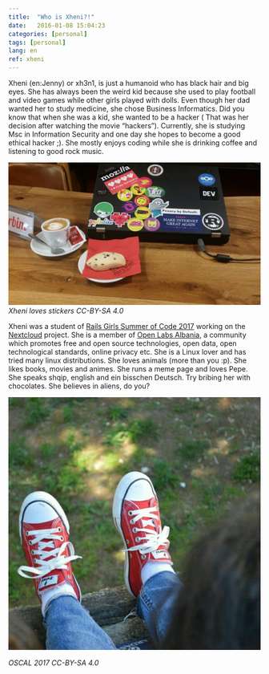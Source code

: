 ```yaml
---
title:  "Who is Xheni?!"
date:   2016-01-08 15:04:23
categories: [personal]
tags: [personal]
lang: en
ref: xheni
---
```

Xheni (en:Jenny) or xh3n1, is just a humanoid who has black hair and big eyes. She has always been the weird kid because she used to play football and video games while other girls played with dolls. Even though her dad wanted her to study medicine, she chose Business Informatics. Did you know that when she was a kid, she wanted to be a hacker ( That was her decision after watching the movie “hackers”). Currently, she is studying Msc in Information Security and one day she hopes to become a good ethical hacker ;). She mostly enjoys coding while she is drinking coffee and listening to good rock music.

![hactoberfest](/images/hacktoberfest.jpg "Stickers lover CC-BY-SA 4.0")
*Xheni loves stickers CC-BY-SA 4.0*

Xheni was a student of [Rails Girls Summer of Code 2017](https://teams.railsgirlssummerofcode.org/users/1703) working on the [Nextcloud](https://nextcloud.com) project. She is a member of [Open Labs Albania](https://openlabs.cc), a community which promotes free and open source technologies, open data, open technological standards, online privacy etc. She is a Linux lover and has tried many linux distributions. She loves animals (more than you :p). She likes books, movies and animes. She runs a meme page and loves Pepe. She speaks shqip, english and ein bisschen Deutsch. Try bribing her with chocolates. She believes in aliens, do you? 

![red shoes](/images/redshoes.jpg " Oscal 2017 CC-BY-SA 4.0")

*OSCAL 2017 CC-BY-SA 4.0*
